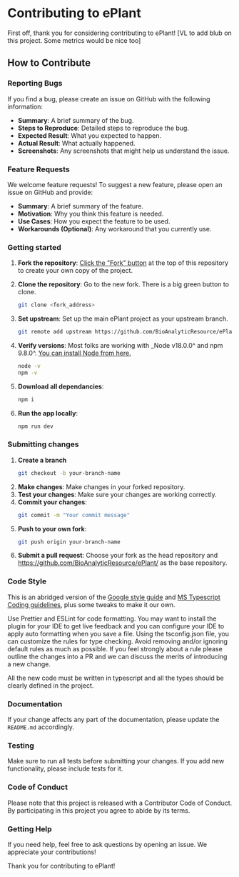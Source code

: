 # Contributing to ePlant

First off, thank you for considering contributing to ePlant! [VL to add blub on this project. Some metrics would be nice too]

## How to Contribute

### Reporting Bugs

If you find a bug, please create an issue on GitHub with the following information:

- **Summary**: A brief summary of the bug.
- **Steps to Reproduce**: Detailed steps to reproduce the bug.
- **Expected Result**: What you expected to happen.
- **Actual Result**: What actually happened.
- **Screenshots**: Any screenshots that might help us understand the issue.

### Feature Requests

We welcome feature requests! To suggest a new feature, please open an issue on GitHub and provide:

- **Summary**: A brief summary of the feature.
- **Motivation**: Why you think this feature is needed.
- **Use Cases**: How you expect the feature to be used.
- **Workarounds (Optional)**: Any workaround that you currently use.

### Getting started

1. **Fork the repository**: [Click the "Fork" button](https://github.com/BioAnalyticResource/ePlant/fork) at the top of this repository to create your own copy of the project.

2. **Clone the repository**: Go to the new fork. There is a big green button to clone.
   ```bash
   git clone <fork_address>
   ```
3. **Set upstream**: Set up the main ePlant project as your upstream branch.
   ```bash
   git remote add upstream https://github.com/BioAnalyticResource/ePlant
   ```
4. **Verify versions**: Most folks are working with _Node v18.0.0^ and npm 9.8.0^. [You can install Node from here.](https://nodejs.org/en/download/package-manager)
   ```bash
   node -v
   npm -v
   ```
5. **Download all dependancies**:
   ```bash
   npm i
   ```
6. **Run the app locally**:
   ```bash
   npm run dev
   ```

### Submitting changes
1. **Create a branch**
   ```bash
   git checkout -b your-branch-name
   ```
2. **Make changes**: Make changes in your forked repository.
3.  **Test your changes**: Make sure your changes are working correctly.
4. **Commit your changes**:
   ```bash
   git commit -m "Your commit message"
   ```
5. **Push to your own fork**:
   ```bash
   git push origin your-branch-name
   ```
6. **Submit a pull request**: Choose your fork as the head repository and https://github.com/BioAnalyticResource/ePlant/ as the base repository.

### Code Style
This is an abridged version of the [Google style guide](https://google.github.io/styleguide/tsguide.html) and [MS Typescript Coding guidelines](https://github.com/microsoft/TypeScript/wiki/Coding-guidelines), plus some tweaks to make it our own.

Use Prettier and ESLint for code formatting. You may want to install the plugin for your IDE to get live feedback and you can configure your IDE to apply auto formatting when you save a file. Using the tsconfig.json file, you can customize the rules for type checking. Avoid removing and/or ignoring default rules as much as possible. If you feel strongly about a rule please outline the changes into a PR and we can discuss the merits of introducing a new change.

All the new code must be written in typescript and all the types should be clearly defined in the project.


### Documentation
If your change affects any part of the documentation, please update the `README.md` accordingly.

### Testing
Make sure to run all tests before submitting your changes. If you add new functionality, please include tests for it.

### Code of Conduct
Please note that this project is released with a Contributor Code of Conduct. By participating in this project you agree to abide by its terms.

### Getting Help
If you need help, feel free to ask questions by opening an issue. We appreciate your contributions!

Thank you for contributing to ePlant!
